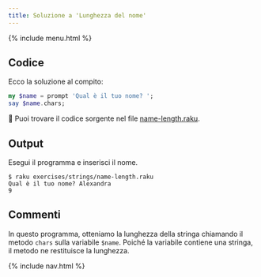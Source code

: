 ```yaml
---
title: Soluzione a 'Lunghezza del nome'
---
```


{% include menu.html %}

## Codice

Ecco la soluzione al compito:

```raku
my $name = prompt 'Qual è il tuo nome? ';
say $name.chars;
```

🦋 Puoi trovare il codice sorgente nel file [name-length.raku](https://github.com/ash/raku-course/blob/master/exercises/strings/name-length.raku).

## Output

Esegui il programma e inserisci il nome.

```console
$ raku exercises/strings/name-length.raku 
Qual è il tuo nome? Alexandra
9
```

## Commenti

In questo programma, otteniamo la lunghezza della stringa chiamando il metodo `chars` sulla variabile `$name`. Poiché la variabile contiene una stringa, il metodo ne restituisce la lunghezza.

{% include nav.html %}